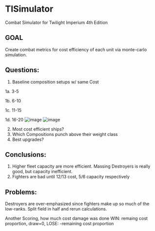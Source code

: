 # TISimulator
Combat Simulator for Twilight Imperium 4th Edition

## GOAL
Create combat metrics for cost efficiency of each unit via monte-carlo simulation.

## Questions:
1. Baseline composition setups w/ same Cost
	
 1a. 3-5

 1b. 6-10

 1c. 11-15

 1d. 16-20
 ![image](https://github.com/user-attachments/assets/2594c41e-24ef-45f9-9c6a-9a298ee9ad56)
![image](https://github.com/user-attachments/assets/aa463874-1470-4131-9334-14ade3a68f29)


2. Most cost efficient ships?
3. Which Compositions punch above their weight class
4. Best upgrades?


## Conclusions:
1. Higher fleet capacity are more efficient. Massing Destroyers is really good, but capacity inefficient.
2. Fighters are bad until 12/13 cost, 5/6 capacity respectively


## Problems:
Destroyers are over-emphasized since fighters make up so much of the low-ranks.
Split field in half and rerun calculations.

Another Scoring, how much cost damage was done WIN: remaing cost proportion, draw=0, LOSE: -remaining cost proportion